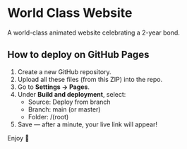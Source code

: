 # World Class Website

A world-class animated website celebrating a 2-year bond.

## How to deploy on GitHub Pages

1. Create a new GitHub repository.
2. Upload all these files (from this ZIP) into the repo.
3. Go to **Settings → Pages**.
4. Under **Build and deployment**, select:
   - Source: Deploy from branch
   - Branch: main (or master)
   - Folder: /(root)
5. Save — after a minute, your live link will appear!

Enjoy 🎉
